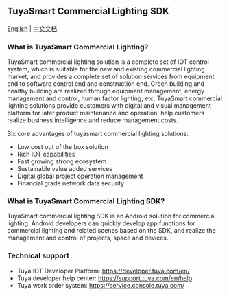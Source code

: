 ## TuyaSmart Commercial Lighting SDK
[English](./README.md)  | [中文文档](./README-zh.md) 
### What is TuyaSmart Commercial Lighting?
TuyaSmart commercial lighting solution is a complete set of IOT control system, which is suitable for the new and existing commercial lighting market, and provides a complete set of solution services from equipment end to software control end and construction end. Green building and healthy building are realized through equipment management, energy management and control, human factor lighting, etc.
TuyaSmart commercial lighting solutions provide customers with digital and visual management platform for later product maintenance and operation, help customers realize business intelligence and reduce management costs.

Six core advantages of tuyasmart commercial lighting solutions:

- Low cost out of the box solution
- Rich IOT capabilities
- Fast growing strong ecosystem
- Sustainable value added services
- Digital global project operation management
- Financial grade network data security
### What is TuyaSmart Commercial Lighting SDK?

TuyaSmart commercial lighting SDK is an Android solution for commercial lighting. Android developers can quickly develop app functions for commercial lighting and related scenes based on the SDK, and realize the management and control of projects, space and devices.

### Technical support
- Tuya IOT Developer Platform: https://developer.tuya.com/en/
- Tuya developer help center: https://support.tuya.com/en/help
- Tuya work order system: https://service.console.tuya.com/

